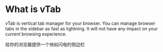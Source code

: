 # What is vTab
vTab is vertical tab manager for your browser.
You can manage browser tabs in the sidebar as fast as lightning.
It will not have any impact on your current browsing experience.

给你的浏览器提供一个快如闪电的侧边栏